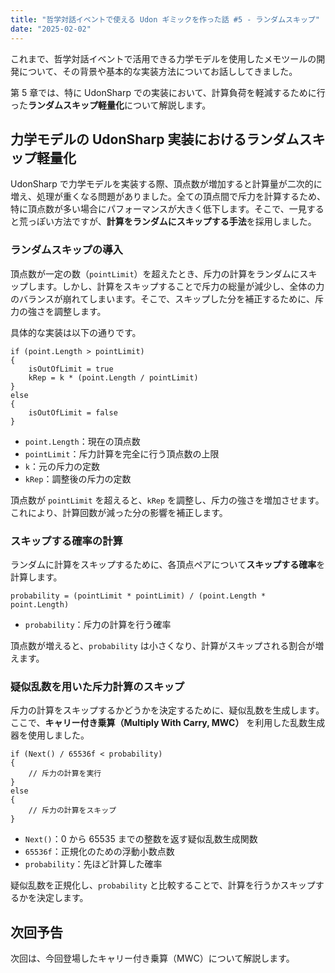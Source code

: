 ```yaml
---
title: "哲学対話イベントで使える Udon ギミックを作った話 #5 - ランダムスキップ"
date: "2025-02-02"
---
```


これまで、哲学対話イベントで活用できる力学モデルを使用したメモツールの開発について、その背景や基本的な実装方法についてお話ししてきました。

第 5 章では、特に UdonSharp での実装において、計算負荷を軽減するために行った**ランダムスキップ軽量化**について解説します。

## 力学モデルの UdonSharp 実装におけるランダムスキップ軽量化

UdonSharp で力学モデルを実装する際、頂点数が増加すると計算量が二次的に増え、処理が重くなる問題がありました。全ての頂点間で斥力を計算するため、特に頂点数が多い場合にパフォーマンスが大きく低下します。そこで、一見すると荒っぽい方法ですが、**計算をランダムにスキップする手法**を採用しました。

### ランダムスキップの導入

頂点数が一定の数（`pointLimit`）を超えたとき、斥力の計算をランダムにスキップします。しかし、計算をスキップすることで斥力の総量が減少し、全体の力のバランスが崩れてしまいます。そこで、スキップした分を補正するために、斥力の強さを調整します。

具体的な実装は以下の通りです。

```
if (point.Length > pointLimit)
{
    isOutOfLimit = true
    kRep = k * (point.Length / pointLimit)
}
else
{
    isOutOfLimit = false
}
```

- `point.Length`：現在の頂点数
- `pointLimit`：斥力計算を完全に行う頂点数の上限
- `k`：元の斥力の定数
- `kRep`：調整後の斥力の定数

頂点数が `pointLimit` を超えると、`kRep` を調整し、斥力の強さを増加させます。これにより、計算回数が減った分の影響を補正します。

### スキップする確率の計算

ランダムに計算をスキップするために、各頂点ペアについて**スキップする確率**を計算します。

```
probability = (pointLimit * pointLimit) / (point.Length * point.Length)
```

- `probability`：斥力の計算を行う確率

頂点数が増えると、`probability` は小さくなり、計算がスキップされる割合が増えます。

### 疑似乱数を用いた斥力計算のスキップ

斥力の計算をスキップするかどうかを決定するために、疑似乱数を生成します。ここで、**キャリー付き乗算（Multiply With Carry, MWC）** を利用した乱数生成器を使用しました。

```
if (Next() / 65536f < probability)
{
    // 斥力の計算を実行
}
else
{
    // 斥力の計算をスキップ
}
```

- `Next()`：0 から 65535 までの整数を返す疑似乱数生成関数
- `65536f`：正規化のための浮動小数点数
- `probability`：先ほど計算した確率

疑似乱数を正規化し、`probability` と比較することで、計算を行うかスキップするかを決定します。

## 次回予告

次回は、今回登場したキャリー付き乗算（MWC）について解説します。